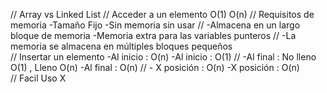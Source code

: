 //                                    Array                              vs            Linked List
// Acceder a un elemento               O(1)                                               O(n)
// Requisitos de memoria      -Tamaño Fijo                                    -Sin memoria sin usar 
//                            -Almacena en un largo bloque de memoria         -Memoria extra para las variables punteros
//                                                                            -La memoria se almacena en múltiples bloques pequeños  
// Insertar un elemento       -Al inicio : O(n)                               -Al inicio : O(1)
//                            -Al final : No lleno O(1) , Lleno O(n)          -Al final : O(n)
//                            - X posición : O(n)                             -X posición : O(n)                
// Facil Uso                              X